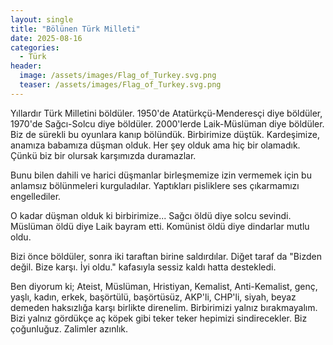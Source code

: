 ```yaml
---
layout: single
title: "Bölünen Türk Milleti"
date: 2025-08-16
categories:
  - Türk
header:
  image: /assets/images/Flag_of_Turkey.svg.png
  teaser: /assets/images/Flag_of_Turkey.svg.png
---
```

Yıllardır Türk Milletini böldüler. 1950'de Atatürkçü-Menderesçi diye böldüler, 1970'de Sağcı-Solcu diye böldüler. 2000'lerde Laik-Müslüman diye böldüler. Biz de sürekli bu oyunlara kanıp bölündük. Birbirimize düştük. Kardeşimize, anamıza babamıza düşman olduk. Her şey olduk ama hiç bir olamadık. Çünkü biz bir olursak karşımızda duramazlar.

Bunu bilen dahili ve harici düşmanlar birleşmemize izin vermemek için bu anlamsız bölünmeleri kurguladılar. Yaptıkları pisliklere ses çıkarmamızı engellediler.

O kadar düşman olduk ki birbirimize...
Sağcı öldü diye solcu sevindi. Müslüman öldü diye Laik bayram etti. Komünist öldü diye dindarlar mutlu oldu.

Bizi önce böldüler, sonra iki taraftan birine saldırdılar. Diğet taraf da "Bizden değil. Bize karşı. İyi oldu." kafasıyla sessiz kaldı hatta destekledi.

Ben diyorum ki; Ateist, Müslüman, Hristiyan, Kemalist, Anti-Kemalist, genç, yaşlı, kadın, erkek, başörtülü, başörtüsüz, AKP'li, CHP'li, siyah, beyaz demeden haksızlığa karşı birlikte direnelim. Birbirimizi yalnız bırakmayalım. Bizi yalnız gördükçe aç köpek gibi teker teker hepimizi sindirecekler. Biz çoğunluğuz. Zalimler azınlık.
